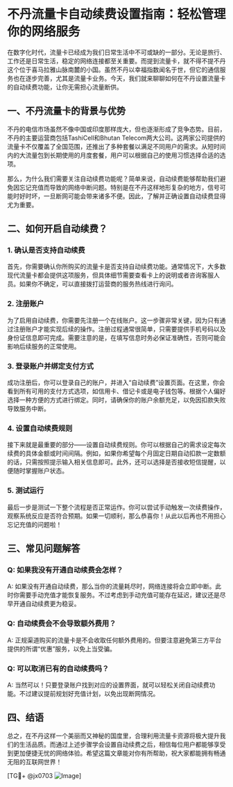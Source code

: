 # 不丹流量卡自动续费设置指南：轻松管理你的网络服务

在数字化时代，流量卡已经成为我们日常生活中不可或缺的一部分。无论是旅行、工作还是日常生活，稳定的网络连接都至关重要。而提到流量卡，就不得不提不丹这个位于喜马拉雅山脉南麓的小国。虽然不丹以幸福指数闻名于世，但它的通信服务也在逐步完善，尤其是流量卡业务。今天，我们就来聊聊如何在不丹设置流量卡的自动续费功能，让你无需担心流量断供。

## 一、不丹流量卡的背景与优势

不丹的电信市场虽然不像中国或印度那样庞大，但也逐渐形成了竞争态势。目前，不丹的主要运营商包括TashiCell和Bhutan Telecom两大公司。这两家公司提供的流量卡不仅覆盖了全国范围，还推出了多种套餐以满足不同用户的需求。从短时间内的大流量包到长期使用的月度套餐，用户可以根据自己的使用习惯选择合适的选项。

那么，为什么我们需要关注自动续费功能呢？简单来说，自动续费能够帮助我们避免因忘记充值而导致的网络中断问题。特别是在不丹这样地形复杂的地方，信号可能时好时坏，一旦断网可能会带来诸多不便。因此，了解并正确设置自动续费显得尤为重要。

## 二、如何开启自动续费？

### 1. 确认是否支持自动续费
首先，你需要确认你所购买的流量卡是否支持自动续费功能。通常情况下，大多数现代流量卡都会提供这项服务，但具体细节需要查看卡上的说明或者咨询客服人员。如果你不确定，可以直接拨打运营商的服务热线进行询问。

### 2. 注册账户
为了启用自动续费，你需要先注册一个在线账户。这一步骤非常关键，因为只有通过注册账户才能实现后续的操作。注册过程通常很简单，只需要提供手机号码以及身份证信息即可完成。需要注意的是，在填写信息时务必保证准确性，否则可能会影响后续服务的正常使用。

### 3. 登录账户并绑定支付方式
成功注册后，你可以登录自己的账户，并进入“自动续费”设置页面。在这里，你会看到所有可用的支付方式选项，如信用卡、借记卡或是电子钱包等。根据个人偏好选择一种方便的方式进行绑定。同时，请确保你的账户余额充足，以免因扣款失败导致服务中断。

### 4. 设置自动续费规则
接下来就是最重要的部分——设置自动续费规则。你可以根据自己的需求设定每次续费的具体金额或时间间隔。例如，如果你希望每个月固定日期自动扣款一定数额的话，只需按照提示输入相关信息即可。此外，还可以选择是否接收短信提醒，以便随时掌握账户状态。

### 5. 测试运行
最后一步是测试一下整个流程是否正常运作。你可以尝试手动触发一次续费操作，观察系统反应是否符合预期。如果一切顺利，那么恭喜你！从此以后再也不用担心忘记充值的问题啦！

## 三、常见问题解答

### Q: 如果我没有开通自动续费会怎样？
A: 如果没有开通自动续费，那么当你的流量耗尽时，网络连接将会立即中断。此时你需要手动充值才能恢复服务。不过考虑到手动充值可能存在延迟，建议还是尽早开通自动续费更为稳妥。

### Q: 自动续费会不会导致额外费用？
A: 正规渠道购买的流量卡是不会收取任何额外费用的。但要注意避免第三方平台提供的所谓“优惠”服务，以免上当受骗。

### Q: 可以取消已有的自动续费吗？
A: 当然可以！只要登录账户找到对应的设置界面，就可以轻松关闭自动续费功能。不过建议提前规划好充值计划，以免出现断网情况。

## 四、结语

总之，在不丹这样一个美丽而又神秘的国度里，合理利用流量卡资源将极大提升我们的生活品质。而通过上述步骤学会设置自动续费之后，相信每位用户都能够享受到更加便捷无忧的网络体验。希望这篇文章能对你有所帮助，祝大家都能拥有畅通无阻的互联网世界！

[TG💪+ @jx0703 ![Image](https://github.com/user-attachments/assets/dbca1d08-cadb-493c-b0ec-ad6f7a83f270)]